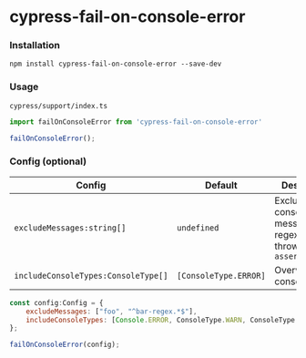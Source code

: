 # cypress-fail-on-console-error

### Installation

```
npm install cypress-fail-on-console-error --save-dev
```

### Usage

`cypress/support/index.ts`

```js
import failOnConsoleError from 'cypress-fail-on-console-error'

failOnConsoleError();
```

### Config (optional)

Config | Default | Description
------ | ------- | -----------
`excludeMessages:string[]` | `undefined` | Exclude console messages by regex from throwing `assertionError`
`includeConsoleTypes:ConsoleType[]` | `[ConsoleType.ERROR]` | Overwrite console types

```js
const config:Config = {
    excludeMessages: ["foo", "^bar-regex.*$"],
    includeConsoleTypes: [Console.ERROR, ConsoleType.WARN, ConsoleType.INFO],
};

failOnConsoleError(config);
```
